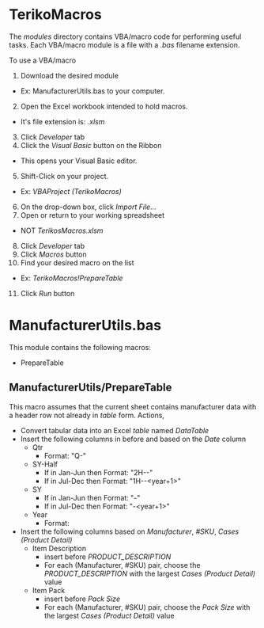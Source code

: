 # TerikoMacros
The *modules* directory contains VBA/macro code for performing useful tasks.
Each VBA/macro module is a file with a *.bas* filename extension.

To use a VBA/macro
1. Download the desired module
  * Ex: ManufacturerUtils.bas to your computer.
2. Open the Excel workbook intended to hold macros.
  * It's file extension is: *.xlsm*
3. Click *Developer* tab
4. Click the *Visual Basic* button on the Ribbon
  * This opens your Visual Basic editor.
5. Shift-Click on your project.
  * Ex: *VBAProject (TerikoMacros)*
6. On the drop-down box, click *Import File...*
7. Open or return to your working spreadsheet
  * NOT *TerikosMacros.xlsm*
8. Click *Developer* tab
9. Click *Macros* button
10. Find your desired macro on the list
  * Ex: *TerikoMacros!PrepareTable*
11. Click *Run* button

# ManufacturerUtils.bas
This module contains the following macros:
* PrepareTable

## ManufacturerUtils/PrepareTable
This macro assumes that the current sheet contains manufacturer data with a header row not already in *table* form.
Actions,
* Convert tabular data into an Excel *table* named *DataTable*
* Insert the following columns in before and based on the *Date* column
  * Qtr
    * Format: "Q<qtr>-<year>"
  * SY-Half
    * If <year> in Jan-Jun then Format: "2H-<year-1>-<year>"
    * If <year> in Jul-Dec then Format: "1H-<year>-<year+1>"
  * SY
    * If <year> in Jan-Jun then Format: "<year-1>-<year>"
    * If <year> in Jul-Dec then Format: "<year>-<year+1>"
  * Year
    * Format: <year>
* Insert the following columns based on *Manufacturer*, *#SKU*, *Cases (Product Detail)*
  * Item Description
    * insert before *PRODUCT_DESCRIPTION*
    * For each (Manufacturer, #SKU) pair, choose the *PRODUCT_DESCRIPTION* with the largest *Cases (Product Detail)* value
  * Item Pack
    * insert before *Pack Size*
    * For each (Manufacturer, #SKU) pair, choose the *Pack Size* with the largest *Cases (Product Detail)* value
